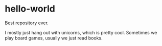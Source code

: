 # hello-world
Best repository ever.

I mostly just hang out with unicorns, which is pretty cool.
Sometimes we play board games, usually we just read books.
